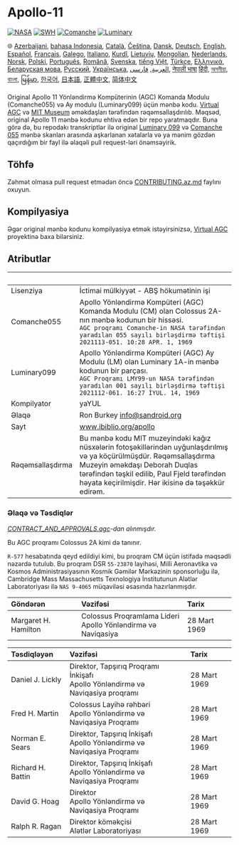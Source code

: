 # Apollo-11

[![NASA][1]][2]
[![SWH]][SWH_URL]
[![Comanche]][ComancheMilestone]
[![Luminary]][LuminaryMilestone]

🌐
[Azerbaijani][AZ],
[bahasa Indonesia][ID],
[Català][CA],
[Čeština][CZ],
[Dansk][DA],
[Deutsch][DE],
[English][EN],
[Español][ES],
[Français][FR],
[Galego][GL],
[Italiano][IT],
[Kurdî][KU],
[Lietuvių][LT],
[Mongolian][MN],
[Nederlands][NL],
[Norsk][NO],
[Polski][PL],
[Português][PT_BR],
[Română][RO],
[Svenska][SV],
[tiếng Việt][VI],
[Türkçe][TR],
[Ελληνικά][GR],
[Беларуская мова][BE],
[Русский][RU],
[Українська][UK],
[العربية][AR],
[فارسی][FA],
[नेपाली भाषा][NE]
[हिंदी][HI_IN],
[অসমীয়া][AS_IN],
[বাংলা][BD_BN],
[မြန်မာ][MM],
[한국어][KO_KR],
[日本語][JA],
[正體中文][ZH_TW],
[简体中文][ZH_CN]

[AR]:README.ar.md
[AS_IN]:README.as_in.md
[AZ]:README.az.md
[BD_BN]:README.bd_bn.md
[BE]:README.be.md
[CA]:README.ca.md
[CZ]:README.cz.md
[DA]:README.da.md
[DE]:README.de.md
[EN]:../README.md
[ES]:README.es.md
[FA]:README.fa.md
[FR]:README.fr.md
[GL]:README.gl.md
[GR]:README.gr.md
[HI_IN]:README.hi_in.md
[ID]:README.id.md
[IT]:README.it.md
[JA]:README.ja.md
[KO_KR]:README.ko_kr.md
[KU]:README.ku.md
[LT]:README.lt.md
[MM]:README.mm.md
[MN]:README.mn.md
[NE]:README.ne.md
[NL]:README.nl.md
[NO]:README.no.md
[PL]:README.pl.md
[PT_BR]:README.pt_br.md
[RO]:README.ro.md
[RU]:README.ru.md
[SV]:README.sv.md
[TR]:README.tr.md
[UK]:README.uk.md
[VI]:README.vi.md
[ZH_CN]:README.zh_cn.md
[ZH_TW]:README.zh_tw.md

Original Apollo 11 Yönləndirmə Kompüterinin (AGC) Komanda Modulu (Comanche055) və Ay modulu (Luminary099) üçün mənbə kodu. [Virtual AGC][3] və [MIT Museum][4] əməkdaşları tərəfindən rəqəmsallaşdırılıb. Məqsəd, original Apollo 11 mənbə kodunu ehtiva edən bir repo yaratmaqdır. Buna görə də, bu repodakı transkriptlər ilə original [Luminary 099][5] və [Comanche 055][6] mənbə skanları arasında aşkarlanan xətalarla və ya mənim gözdən qaçırdığım bir fayl ilə əlaqəli pull request-ləri önəmsəyirik.

## Töhfə

Zəhmət olmasa pull request etmədən öncə [CONTRIBUTING.az.md][7] faylını oxuyun.

## Kompilyasiya

Əgər original mənbə kodunu kompilyasiya etmək istəyirsinizsə, [Virtual AGC][8] proyektinə baxa bilərsiniz.

## Atributlar

&nbsp;               | &nbsp;
:--------------      | :-----
Lisenziya            | İctimai mülkiyyət - ABŞ hökumətinin işi
Comanche055          | Apollo Yönləndirmə Kompüteri (AGC) Komanda Modulu (CM) olan Colossus 2A-nın mənbə kodunun bir hissəsi.<br>`AGC proqramı Comanche-in NASA tərəfindən yaradılan 055 sayılı birləşdirmə təftişi`<br>`2021113-051. 10:28 APR. 1, 1969`
Luminary099          | Apollo Yönləndirmə Kompüteri (AGC) Ay Modulu (LM) olan Luminary 1A-in mənbə kodunun bir parçası.<br>`AGC Proqramı LMY99-un NASA tərəfindən yaradılan 001 sayılı birləşdirmə təftişi`<br>`2021112-061. 16:27 İYUL. 14, 1969`
Kompilyator          | yaYUL
Əlaqə                | Ron Burkey <info@sandroid.org>
Sayt                 | www.ibiblio.org/apollo
Rəqəmsallaşdırma     | Bu mənbə kodu MIT muzeyindəki kağız nüsxələrin fotoşəkillərindən uyğunlaşdırılmış və ya köçürülmüşdür. Rəqəmsallaşdırma Muzeyin əməkdaşı Deborah Duqlas tərəfindən təşkil edilib, Paul Fjeld tərəfindən həyata keçirilmişdir. Hər ikisinə də təşəkkür edirəm.

### Əlaqə və Təsdiqlər

*[CONTRACT_AND_APPROVALS.agc]-dan alınmışdır.*

Bu AGC proqramı Colossus 2A kimi də tanınır.

`R-577` hesabatında qeyd edildiyi kimi, bu proqram CM üçün istifadə məqsədli nəzərdə tutulub. Bu proqram DSR `55-23870` layihəsi, Milli Aeronavtika və Kosmos Administrasiyasının Kosmik Gəmilər Mərkəzinin sponsorluğu ilə, Cambridge Mass Massachusetts Texnologiya İnstitutunun Alətlər Laboratoriyası ilə `NAS 9-4065` müqaviləsi əsasında hazırlanmışdır.

Göndərən             | Vəzifəsi | Tarix
:------------------- | :------  | :----
Margaret H. Hamilton | Colossus Proqramlama Lideri<br>Apollo Yönləndirmə və Naviqasiya                   | 28 Mart 1969

Təsdiqləyən          | Vəzifəsi  | Tarix
:----------------    | :------   | :----
Daniel J. Lickly     | Direktor, Tapşırıq Proqramı İnkişafı<br>Apollo Yönləndirmə və Naviqasiya proqramı | 28 Mart 1969
Fred H. Martin       | Colossus Layihə rəhbəri<br>Apollo Yönləndirmə və Naviqasiya Proqramı              | 28 Mart 1969
Norman E. Sears      | Direktor, Tapşırıq İnkişafı<br>Apollo Yönləndirmə və Naviqasiya Proqramı          | 28 Mart 1969
Richard H. Battin    | Direktor, Tapşırıq İnkişafı<br>Apollo Yönləndirmə və Naviqasiya Proqramı          | 28 Mart 1969
David G. Hoag        | Direktor<br>Apollo Yönləndirmə və Naviqasiya Proqramı                             | 28 Mart 1969
Ralph R. Ragan       | Direktor köməkçisi<br>Alətlər Laboratoriyası                                      | 28 Mart 1969

[CONTRACT_AND_APPROVALS.agc]:https://github.com/chrislgarry/Apollo-11/blob/master/Comanche055/CONTRACT_AND_APPROVALS.agc
[1]:https://flat.badgen.net/badge/NASA/Mission%20Overview/0B3D91
[2]:https://www.nasa.gov/mission_pages/apollo/missions/apollo11.html
[3]:http://www.ibiblio.org/apollo/
[4]:http://web.mit.edu/museum/
[5]:http://www.ibiblio.org/apollo/ScansForConversion/Luminary099/
[6]:http://www.ibiblio.org/apollo/ScansForConversion/Comanche055/
[7]:https://github.com/chrislgarry/Apollo-11/blob/master/Translations/CONTRIBUTING.tr.md
[8]:https://github.com/rburkey2005/virtualagc
[SWH]:https://flat.badgen.net/badge/Software%20Heritage/Archive/0B3D91
[SWH_URL]:https://archive.softwareheritage.org/browse/origin/https://github.com/chrislgarry/Apollo-11/
[Comanche]:https://flat.badgen.net/github/milestones/chrislgarry/Apollo-11/1
[ComancheMilestone]:https://github.com/chrislgarry/Apollo-11/milestone/1
[Luminary]:https://flat.badgen.net/github/milestones/chrislgarry/Apollo-11/2
[LuminaryMilestone]:https://github.com/chrislgarry/Apollo-11/milestone/2
